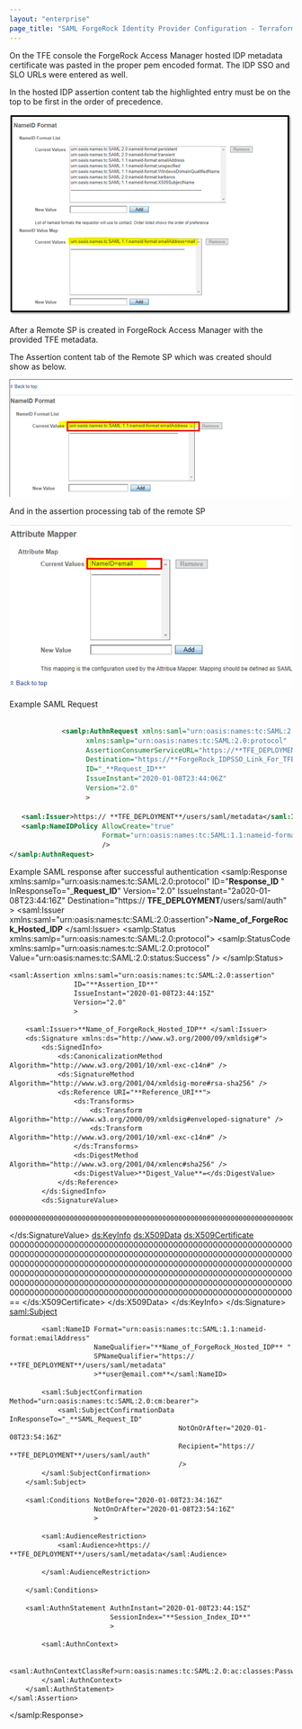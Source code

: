```yaml
---
layout: "enterprise"
page_title: "SAML ForgeRock Identity Provider Configuration - Terraform Enterprise"
---
```


On the TFE console the ForgeRock Access Manager hosted IDP metadata certificate was pasted in the proper pem encoded format.  The IDP SSO and SLO URLs  were entered as well.




In the hosted IDP assertion content tab the highlighted entry must be on the top to be first in the order of precedence.

![Screenshot: ForgeRock dialog for nameID Value map](./images/sso-forgerock-nameid.png)

After a Remote SP is created in ForgeRock Access Manager with the provided TFE metadata.

The Assertion content tab of the Remote SP which was created should show as below.

![Screenshot: ForgeRock dialog for Assertion content tab for Remote SP](./images/sso-forgerock-nameid2.png)
 

And in the assertion processing tab of the remote SP

![Screenshot: ForgeRock dialog for Assertion content tab for Remote SP](./images/sso-forgerock-attributemapper.png)
 

Example SAML Request

 ```xml

              <samlp:AuthnRequest xmlns:saml="urn:oasis:names:tc:SAML:2.0:assertion"
                    xmlns:samlp="urn:oasis:names:tc:SAML:2.0:protocol"
                    AssertionConsumerServiceURL="https://**TFE_DEPLOYMENT**/users/saml/auth"
                    Destination="https://**ForgeRock_IDPSSO_Link_For_TFE"
                    ID="_**Request_ID**"
                    IssueInstant="2020-01-08T23:44:06Z"
                    Version="2.0"
                    >

    <saml:Issuer>https:// **TFE_DEPLOYMENT**/users/saml/metadata</saml:Issuer>
    <samlp:NameIDPolicy AllowCreate="true"
                        Format="urn:oasis:names:tc:SAML:1.1:nameid-format:emailAddress"
                        />
</samlp:AuthnRequest> 
```

Example SAML response after successful authentication
<samlp:Response xmlns:samlp="urn:oasis:names:tc:SAML:2.0:protocol"
                ID="**Response_ID** "
                InResponseTo="_**Request_ID**"
                Version="2.0"
                IssueInstant="2a020-01-08T23:44:16Z"
                Destination="https:// **TFE_DEPLOYMENT**/users/saml/auth"
                >
    <saml:Issuer xmlns:saml="urn:oasis:names:tc:SAML:2.0:assertion">**Name_of_ForgeRock_Hosted_IDP** </saml:Issuer>
    <samlp:Status xmlns:samlp="urn:oasis:names:tc:SAML:2.0:protocol">
        <samlp:StatusCode xmlns:samlp="urn:oasis:names:tc:SAML:2.0:protocol"
                          Value="urn:oasis:names:tc:SAML:2.0:status:Success"
                          />
    </samlp:Status>

    <saml:Assertion xmlns:saml="urn:oasis:names:tc:SAML:2.0:assertion"
                    ID="**Assertion_ID**"
                    IssueInstant="2020-01-08T23:44:15Z"
                    Version="2.0"
                    >

        <saml:Issuer>**Name_of_ForgeRock_Hosted_IDP** </saml:Issuer>
        <ds:Signature xmlns:ds="http://www.w3.org/2000/09/xmldsig#">
            <ds:SignedInfo>
                <ds:CanonicalizationMethod Algorithm="http://www.w3.org/2001/10/xml-exc-c14n#" />
                <ds:SignatureMethod Algorithm="http://www.w3.org/2001/04/xmldsig-more#rsa-sha256" />
                <ds:Reference URI="**Reference_URI**">
                    <ds:Transforms>
                        <ds:Transform Algorithm="http://www.w3.org/2000/09/xmldsig#enveloped-signature" />
                        <ds:Transform Algorithm="http://www.w3.org/2001/10/xml-exc-c14n#" />
                    </ds:Transforms>
                    <ds:DigestMethod Algorithm="http://www.w3.org/2001/04/xmlenc#sha256" />
                    <ds:DigestValue>**Digest_Value**=</ds:DigestValue>
                </ds:Reference>
            </ds:SignedInfo>
            <ds:SignatureValue>
           000000000000000000000000000000000000000000000000000000000000000000000000000000000000000000000000000000000000000000000000000000000000000000000000000000000000000000000000000000000000000000000000000000000000000000000000000000000000000000000000000000000000000000000000000000000000000000000000000000000000000000000000000000000000000000000000000000==
</ds:SignatureValue>
            <ds:KeyInfo>
                <ds:X509Data>
                    <ds:X509Certificate>
000000000000000000000000000000000000000000000000000000000000000000000000000000000000000000000000000000000000000000000000000000000000000000000000000000000000000000000000000000000000000000000000000000000000000000000000000000000000000000000000000000000000000000000000000000000000000000000000000000000000000000000000000000000000000000000000000000==
</ds:X509Certificate>
                </ds:X509Data>
            </ds:KeyInfo>
        </ds:Signature>
        <saml:Subject>

            <saml:NameID Format="urn:oasis:names:tc:SAML:1.1:nameid-format:emailAddress"
                         NameQualifier="**Name_of_ForgeRock_Hosted_IDP** "
                         SPNameQualifier="https:// **TFE_DEPLOYMENT**/users/saml/metadata"
                         >**user@email.com**</saml:NameID>

            <saml:SubjectConfirmation Method="urn:oasis:names:tc:SAML:2.0:cm:bearer">
                <saml:SubjectConfirmationData InResponseTo="_**SAML_Request_ID"
                                              NotOnOrAfter="2020-01-08T23:54:16Z"
                                              Recipient="https:// **TFE_DEPLOYMENT**/users/saml/auth"
                                              />
            </saml:SubjectConfirmation>
        </saml:Subject>

        <saml:Conditions NotBefore="2020-01-08T23:34:16Z"
                         NotOnOrAfter="2020-01-08T23:54:16Z"
                         >

            <saml:AudienceRestriction>
                <saml:Audience>https:// **TFE_DEPLOYMENT**/users/saml/metadata</saml:Audience>

            </saml:AudienceRestriction>

        </saml:Conditions>

        <saml:AuthnStatement AuthnInstant="2020-01-08T23:44:15Z"
                             SessionIndex="**Session_Index_ID**"
                             >

            <saml:AuthnContext>

                <saml:AuthnContextClassRef>urn:oasis:names:tc:SAML:2.0:ac:classes:PasswordProtectedTransport</saml:AuthnContextClassRef>
            </saml:AuthnContext>
        </saml:AuthnStatement>
    </saml:Assertion>
</samlp:Response>
